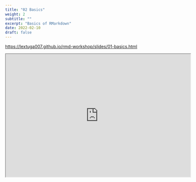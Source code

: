 ```yaml
---
title: "02 Basics"
weight: 2
subtitle: ""
excerpt: "Basics of RMarkdown"
date: 2022-02-10
draft: false
---
```


https://lextuga007.github.io/rmd-workshop/slides/01-basics.html

<iframe src="https://lextuga007.github.io/rmd-workshop/slides/slides/01-basics.html" width="600" height="400" loading="lazy" allowfullscreen></iframe> <script>fitvids('.shareagain', {players: 'iframe'});</script>

